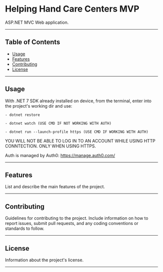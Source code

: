 ﻿# Helping Hand Care Centers MVP

ASP.NET MVC Web application.

---

## Table of Contents

- [Usage](#usage)
- [Features](#features)
- [Contributing](#contributing)
- [License](#license)

---

## Usage

With .NET 7 SDK already installed on device, from the terminal, enter into the project's working dir and use:

    - dotnet restore

    - dotnet watch (USE CMD IF NOT WORKING WITH AUTH)

    - dotnet run --launch-profile https (USE CMD IF WORKING WITH AUTH)

YOU WILL NOT BE ABLE TO LOG IN TO AN ACCOUNT WHILE USING HTTP CONNTECTION. ONLY WHEN USING HTTPS.

Auth is managed by Auth0: https://manage.auth0.com/

---

## Features

List and describe the main features of the project.

---

## Contributing

Guidelines for contributing to the project. Include information on how to report issues, submit pull requests, and any coding conventions or standards to follow.

---

## License

Information about the project's license.

---
